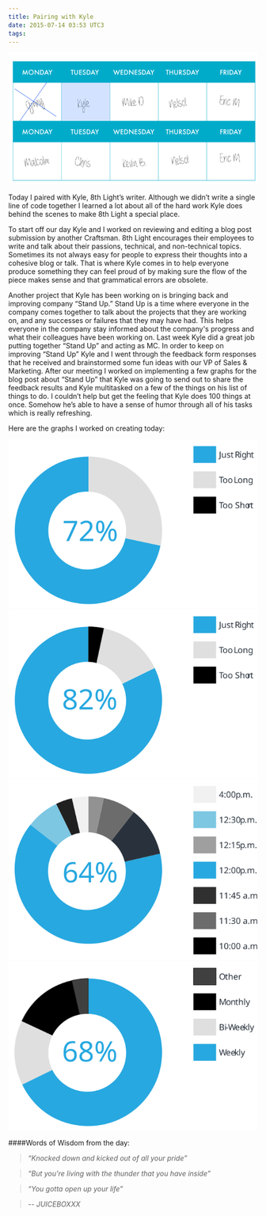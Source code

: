 ```yaml
---
title: Pairing with Kyle
date: 2015-07-14 03:53 UTC3
tags:
---
```


![Pairing Calendar](/images/Tour_calendar_day2.png)

Today I paired with Kyle, 8th Light’s writer. Although we didn’t write a single line of code together I learned a lot about all of the hard work Kyle does behind the scenes to make 8th Light a special place.

To start off our day Kyle and I worked on reviewing and editing a blog post submission by another Craftsman. 8th Light encourages their employees to write and talk about their passions, technical, and non-technical topics. Sometimes its not always easy for people to express their thoughts into a cohesive blog or talk. That is where Kyle comes in to help everyone produce something they can feel proud of by making sure the flow of the piece makes sense and that grammatical errors are obsolete.

Another project that Kyle has been working on is bringing back and improving company “Stand Up.” Stand Up is a time where everyone in the company comes together to talk about the projects that they are working on, and any successes or failures that they may have had. This helps everyone in the company stay informed about the company's progress and what their colleagues  have been working on. Last week Kyle did a great job putting together “Stand Up” and acting as MC. In order to keep on improving “Stand Up” Kyle and I went through the feedback form responses that he received and brainstormed some fun ideas with our VP of Sales & Marketing. After our meeting I worked on implementing a few graphs for the blog post about “Stand Up” that Kyle was going to send out to share the feedback results and Kyle multitasked on a few of the things on his list of things to do. I couldn’t help but get the feeling that Kyle does 100 things at once. Somehow he’s able to have a sense of humor through all of his tasks which is really refreshing.


Here are the graphs I worked on creating today:

![StandUp](/images/blog/StandUp_Stats_Q1.svg)
![StandUp](/images/blog/StandUp_Stats_Q2.svg)
![StandUp](/images/blog/StandUp_Stats_Q3.svg)
![StandUp](/images/blog/StandUp_Stats_Q4.svg)



####Words of Wisdom from the day:

>*“Knocked down and kicked out of all your pride”*

>*“But you're living with the thunder that you have inside”*

>*“You gotta open up your life”*

>*-- JUICEBOXXX*





